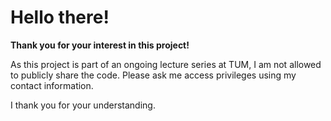 # Hello there!

**Thank you for your interest in this project!**

As this project is part of an ongoing lecture series at TUM, I am not allowed to publicly share the code. Please ask me access privileges using my contact information.

I thank you for your understanding.
